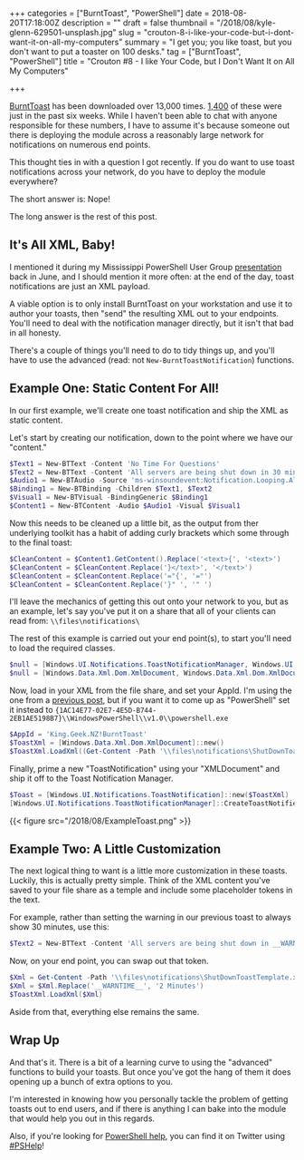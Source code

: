 +++
categories = ["BurntToast", "PowerShell"]
date = 2018-08-20T17:18:00Z
description = ""
draft = false
thumbnail = "/2018/08/kyle-glenn-629501-unsplash.jpg"
slug = "crouton-8-i-like-your-code-but-i-dont-want-it-on-all-my-computers"
summary = "I get you; you like toast, but you don't want to put a toaster on 100 desks."
tag = ["BurntToast", "PowerShell"]
title = "Crouton #8 - I like Your Code, but I Don't Want It on All My Computers"

+++


[BurntToast](https://www.powershellgallery.com/packages/BurntToast) has been downloaded over 13,000 times. [1,400](https://www.powershellgallery.com/stats/packages/BurntToast?groupby=Version) of these were just in the past six weeks. While I haven't been able to chat with anyone responsible for these numbers, I have to assume it's because someone out there is deploying the module across a reasonably large network for notifications on numerous end points.

This thought ties in with a question I got recently. If you do want to use toast notifications across your network, do you have to deploy the module everywhere?

The short answer is: Nope!

The long answer is the rest of this post.

## **It's All XML, Baby!**

I mentioned it during my Mississippi PowerShell User Group [presentation](https://youtu.be/kI5Dsub8etw) back in June, and I should mention it more often: at the end of the day, toast notifications are just an XML payload.

A viable option is to only install BurntToast on your workstation and use it to author your toasts, then "send" the resulting XML out to your endpoints. You'll need to deal with the notification manager directly, but it isn't that bad in all honesty.

There's a couple of things you'll need to do to tidy things up, and you'll have to use the advanced (read: not `New-BurntToastNotification`) functions.

## **Example One: Static Content For All!**

In our first example, we'll create one toast notification and ship the XML as static content.

Let's start by creating our notification, down to the point where we have our "content."

```powershell
$Text1 = New-BTText -Content 'No Time For Questions'
$Text2 = New-BTText -Content 'All servers are being shut down in 30 minutes, save your work!'
$Audio1 = New-BTAudio -Source 'ms-winsoundevent:Notification.Looping.Alarm'
$Binding1 = New-BTBinding -Children $Text1, $Text2
$Visual1 = New-BTVisual -BindingGeneric $Binding1
$Content1 = New-BTContent -Audio $Audio1 -Visual $Visual1

```

Now this needs to be cleaned up a little bit, as the output from ther underlying toolkit has a habit of adding curly brackets which some through to the final toast:

```powershell
$CleanContent = $Content1.GetContent().Replace('<text>{', '<text>')
$CleanContent = $CleanContent.Replace('}</text>', '</text>')
$CleanContent = $CleanContent.Replace('="{', '="')
$CleanContent = $CleanContent.Replace('}" ', '" ')

```

I'll leave the mechanics of getting this out onto your network to you, but as an example, let's say you've put it on a share that all of your clients can read from: `\\files\notifications\`

The rest of this example is carried out your end point(s), to start you'll need to load the required classes.

```powershell
$null = [Windows.UI.Notifications.ToastNotificationManager, Windows.UI.Notifications, ContentType = WindowsRuntime]
$null = [Windows.Data.Xml.Dom.XmlDocument, Windows.Data.Xml.Dom.XmlDocument, ContentType = WindowsRuntime]

```

Now, load in your XML from the file share, and set your AppId. I'm using the one from a [previous post](https://king.geek.nz/2018/02/04/burnttoast-appid-installer/), but if you want it to come up as "PowerShell" set it instead to `{1AC14E77-02E7-4E5D-B744-2EB1AE5198B7}\\WindowsPowerShell\\v1.0\\powershell.exe`

```powershell
$AppId = 'King.Geek.NZ!BurntToast'
$ToastXml = [Windows.Data.Xml.Dom.XmlDocument]::new()
$ToastXml.LoadXml((Get-Content -Path '\\files\notifications\ShutDownToast.xml'))

```

Finally, prime a new "ToastNotification" using your "XMLDocument" and ship it off to the Toast Notification Manager.

```powershell
$Toast = [Windows.UI.Notifications.ToastNotification]::new($ToastXml)
[Windows.UI.Notifications.ToastNotificationManager]::CreateToastNotifier($AppId).Show($Toast)

```

{{< figure src="/2018/08/ExampleToast.png" >}}

## **Example Two: A Little Customization**

The next logical thing to want is a little more customization in these toasts. Luckily, this is actually pretty simple. Think of the XML content you've saved to your file share as a temple and include some placeholder tokens in the text.

For example, rather than setting the warning in our previous toast to always show 30 minutes, use this:

```powershell
$Text2 = New-BTText -Content 'All servers are being shut down in __WARNTIME__, save your work!'

```

Now, on your end point, you can swap out that token.

```powershell
$Xml = Get-Content -Path '\\files\notifications\ShutDownToastTemplate.xml'
$Xml = $Xml.Replace('__WARNTIME__', '2 Minutes')
$ToastXml.LoadXml($Xml)

```

Aside from that, everything else remains the same.

## **Wrap Up**

And that's it. There is a bit of a learning curve to using the "advanced" functions to build your toasts. But once you've got the hang of them it does opening up a bunch of extra options to you.

I'm interested in knowing how you personally tackle the problem of getting toasts out to end users, and if there is anything I can bake into the module that would help you out in this regards.

Also, if you're looking for [PowerShell help](https://king.geek.nz/2018/03/20/pshelp-twitter/), you can find it on Twitter using [#PSHelp](https://twitter.com/search?f=tweets&vertical=default&q=%23pshelp&src=typd)!

